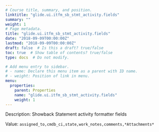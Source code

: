 ```yaml
---
# Course title, summary, and position.
linktitle: "glide.ui.itfm_sb_stmt_activity.fields"
summary: ""
weight: 1
# Page metadata.
title: "glide.ui.itfm_sb_stmt_activity.fields"
date: "2018-09-09T00:00:00Z"
lastmod: "2018-09-09T00:00:00Z"
draft: false  # Is this a draft? true/false
toc: true  # Show table of contents? true/false
type: docs  # Do not modify.

# Add menu entry to sidebar.
# - name: Declare this menu item as a parent with ID name.
# - weight: Position of link in menu.
menu:
  properties:
    parent: Properties
    name: "glide.ui.itfm_sb_stmt_activity.fields"
    weight: 1
---
```


Description: Showback Statement activity formatter fields


Value: `assigned_to,cmdb_ci,state,work_notes,comments,*Attachments*`